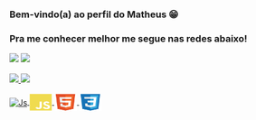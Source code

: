  ### Bem-vindo(a) ao perfil do Matheus 😁 ###
 ### Pra me conhecer melhor me segue nas redes abaixo! ###
 
<div> 
 <a href="https://www.linkedin.com/in/matheuspompeu/" target="_blank"><img src="https://img.shields.io/badge/-LinkedIn-%230077B5?style=for-the-badge&logo=linkedin&logoColor=white" target="_blank"></a> 
  <a href="https://www.instagram.com/matheusducontra/" target="_blank"><img src="https://img.shields.io/badge/-Instagram-%23E4405F?style=for-the-badge&logo=instagram&logoColor=white" target="_blank"></a> 

</div>
 <div><br>
  <a href="https://github.com/matheussouzapompeu">
  <img height="180em" src="https://github-readme-stats.vercel.app/api?username=matheussouzapompeu&show_icons=true&theme=tokyonight&include_all_commits=true&count_private=true"/>
  <img height="180em" src="https://github-readme-stats.vercel.app/api/top-langs/?username=matheussouzapompeu&layout=compact&langs_count=6&theme=tokyonight"/>
</div>
<div style="display: inline_block"><br>
  <img align="center" alt="Js" height="50" width="50"src="https://cdn.jsdelivr.net/gh/devicons/devicon/icons/salesforce/salesforce-original.svg" />
  <img align="center" alt="Js" height="30" width="40" src="https://raw.githubusercontent.com/devicons/devicon/master/icons/javascript/javascript-plain.svg">
  <img align="center" alt="HTML" height="30" width="40" src="https://raw.githubusercontent.com/devicons/devicon/master/icons/html5/html5-original.svg">
  <img align="center" alt="CSS" height="30" width="40" src="https://raw.githubusercontent.com/devicons/devicon/master/icons/css3/css3-original.svg">
</div>
 
 <br>
